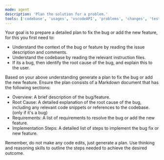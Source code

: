 ```yaml
---
mode: agent
description: 'Plan the solution for a problem.'
tools: ['codebase', 'usages', 'vscodeAPI', 'problems', 'changes', 'testFailure', 'fetch', 'findTestFiles', 'searchResults', 'githubRepo', 'terminalSelection', 'terminalLastCommand', 'todos', 'search', 'get_issue', 'get_issue_comments', 'get_me']
---
```

Your goal is to prepare a detailed plan to fix the bug or add the new feature, for this you first need to:
* Understand the context of the bug or feature by reading the issue description and comments.
* Understand the codebase by reading the relevant instruction files.
* If its a bug, then identify the root cause of the bug, and explain this to the user.

Based on your above understanding generate a plan to fix the bug or add the new feature.
Ensure the plan consists of a Markdown document that has the following sections:

* Overview: A brief description of the bug/feature.
* Root Cause: A detailed explanation of the root cause of the bug, including any relevant code snippets or references to the codebase. (only if it's a bug)
* Requirements: A list of requirements to resolve the bug or add the new feature.
* Implementation Steps: A detailed list of steps to implement the bug fix or new feature.

Remember, do not make any code edits, just generate a plan. Use thinking and reasoning skills to outline the steps needed to achieve the desired outcome.
